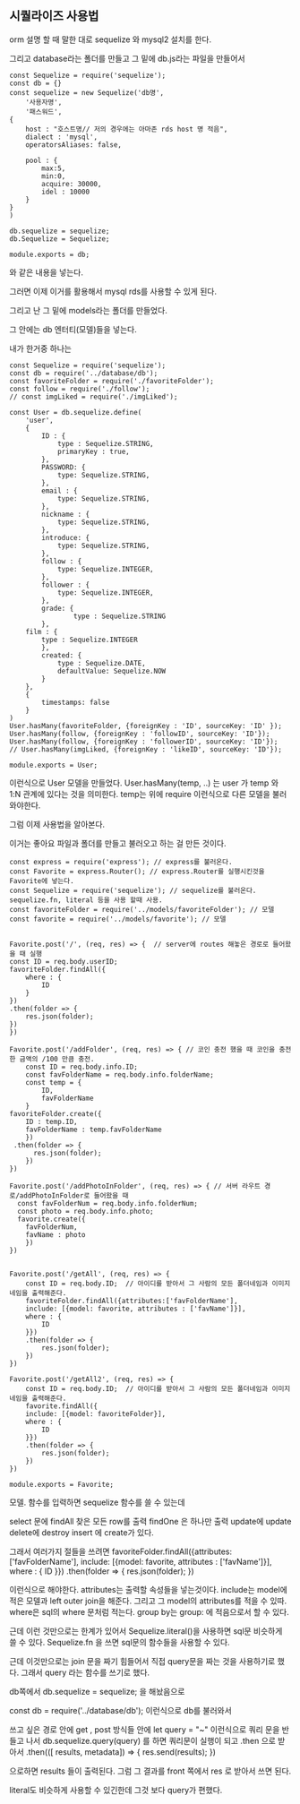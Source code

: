 ## 시퀄라이즈 사용법 

orm 설명 할 때 말한 대로 sequelize 와 mysql2 설치를 한다.

그리고 database라는 폴더를 만들고 그 밑에 db.js라는 파일을 만들어서

    const Sequelize = require('sequelize');
    const db = {}
    const sequelize = new Sequelize('db명',
        '사용자명',
        '패스워드',
    {
        host : "호스트명// 저의 경우에는 아마존 rds host 명 적음",
        dialect : 'mysql',
        operatorsAliases: false,

        pool : {
            max:5,
            min:0,
            acquire: 30000,
            idel : 10000
        }
    }
    )

    db.sequelize = sequelize;
    db.Sequelize = Sequelize;

    module.exports = db;

와 같은 내용을 넣는다.

그러면 이제 이거를 활용해서 mysql rds를 사용할 수 있게 된다.

그리고 난 그 밑에 models라는 폴더를 만들었다.

그 안에는 db 엔터티(모델)들을 넣는다.


내가 한거중 하나는

    const Sequelize = require('sequelize');
    const db = require('../database/db');
    const favoriteFolder = require('./favoriteFolder');
    const follow = require('./follow');
    // const imgLiked = require('./imgLiked');
    
    const User = db.sequelize.define(
        'user',
        {
            ID : {
                type : Sequelize.STRING,
                primaryKey : true,
            },
            PASSWORD: {
                type: Sequelize.STRING,
            },
            email : {
                type: Sequelize.STRING,
            },
            nickname : {
                type: Sequelize.STRING,   
            },
            introduce: {
                type: Sequelize.STRING,
            },
            follow : {
                type: Sequelize.INTEGER,
            },
            follower : {
                type: Sequelize.INTEGER,   
            },
            grade: {
                    type : Sequelize.STRING
            },
        film : {
            type : Sequelize.INTEGER
            },
            created: {
                type : Sequelize.DATE,
                defaultValue: Sequelize.NOW
            }
        },
        {
            timestamps: false
        }
    )
    User.hasMany(favoriteFolder, {foreignKey : 'ID', sourceKey: 'ID' });
    User.hasMany(follow, {foreignKey : 'followID', sourceKey: 'ID'});
    User.hasMany(follow, {foreignKey : 'followerID', sourceKey: 'ID'});
    // User.hasMany(imgLiked, {foreignKey : 'likeID', sourceKey: 'ID'});
    
    module.exports = User;

이런식으로 User 모델을 만들었다.
User.hasMany(temp, ..) 는 user 가 temp 와 1:N 관계에 있다는 것을 의미한다.
temp는 위에 require 이런식으로 다른 모델을 불러와야한다.

그럼 이제 사용법을 알아본다.


이거는 좋아요 파일과 폴더를 만들고 불러오고 하는 걸 만든 것이다.

    const express = require('express'); // express를 불러온다.
    const Favorite = express.Router(); // express.Router를 실행시킨것을 Favorite에 넣는다.
    const Sequelize = require('sequelize'); // sequelize를 불러온다. sequelize.fn, literal 등을 사용 할때 사용.
    const favoriteFolder = require('../models/favoriteFolder'); // 모델
    const favorite = require('../models/favorite'); // 모델


    Favorite.post('/', (req, res) => {  // server에 routes 해놓은 경로로 들어왔을 때 실행 
    const ID = req.body.userID;
    favoriteFolder.findAll({
        where : {
            ID
        }
    })
    .then(folder => {
        res.json(folder);
    })
    })

    Favorite.post('/addFolder', (req, res) => { // 코인 충전 했을 때 코인을 충전한 금액의 /100 만큼 충전.
        const ID = req.body.info.ID;
        const favFolderName = req.body.info.folderName;
        const temp = {
            ID,
            favFolderName
        }
    favoriteFolder.create({
        ID : temp.ID,
        favFolderName : temp.favFolderName
        })
     .then(folder => {
          res.json(folder);
        })
    })

    Favorite.post('/addPhotoInFolder', (req, res) => { // 서버 라우트 경로/addPhotoInFolder로 들어왔을 때 
      const favFolderNum = req.body.info.folderNum;
      const photo = req.body.info.photo;
      favorite.create({
        favFolderNum,
        favName : photo
        })
    })


    Favorite.post('/getAll', (req, res) => {
        const ID = req.body.ID;  // 아이디를 받아서 그 사람의 모든 폴더네임과 이미지네임을 출력해준다.
        favoriteFolder.findAll({attributes:['favFolderName'],
        include: [{model: favorite, attributes : ['favName']}], 
        where : {
            ID
        }})
        .then(folder => {
            res.json(folder);
        })
    })

    Favorite.post('/getAll2', (req, res) => {
        const ID = req.body.ID;  // 아이디를 받아서 그 사람의 모든 폴더네임과 이미지네임을 출력해준다.
        favorite.findAll({
        include: [{model: favoriteFolder}], 
        where : {
            ID
        }})
        .then(folder => {
            res.json(folder);
        })
    })
    
    module.exports = Favorite;


모델. 함수를 입력하면 sequelize 함수를 쓸 수 있는데 

select 문에 findAll 찾은 모든 row를 출력 findOne 은 하나만 출력
update에 update 
delete에 destroy
insert 에 create가 있다.


그래서 여러가지 절들을 쓰려면
    favoriteFolder.findAll({attributes:['favFolderName'],
    include: [{model: favorite, attributes : ['favName']}], 
    where : {
        ID
    }})
    .then(folder => {
        res.json(folder);
    })
    
이런식으로 해야한다.
attributes는 출력할 속성들을 넣는것이다.
include는 model에 적은 모델과 left outer join을 해준다. 그리고 그 model의 attributes를 적을 수 있따.
where은 sql의 where 문처럼 적는다.
group by는 group: 에 적음으로서 할 수 있다.
    
근데 이런 것만으로는 한계가 있어서 Sequelize.literal()을 사용하면 sql문 비슷하게 쓸 수 있다.
Sequelize.fn 을 쓰면 sql문의 함수들을 사용할 수 있다.
    
근데 이것만으로는 join 문을 짜기 힘들어서 직접 query문을 짜는 것을 사용하기로 했다.
그래서 query 라는 함수를 쓰기로 했다.

db쪽에서    db.sequelize = sequelize; 을 해놨음으로


const db = require('../database/db'); 이런식으로 db를 불러와서

쓰고 싶은 경로 안에 get , post 방식들 안에 
let query = "~" 이런식으로 쿼리 문을 반들고 나서
db.sequelize.query(query) 를 하면 쿼리문이 실행이 되고
.then 으로 받아서 .then(([ results, metadata]) => {
    res.send(results);
})

으로하면 results 들이 출력된다.
그럼 그 결과를 front 쪽에서 res 로 받아서 쓰면 된다.

literal도 비슷하게 사용할 수 있긴한데 그것 보다 query가 편했다.
    


